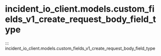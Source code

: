 # incident_io_client.models.custom_fields_v1_create_request_body_field_type

::: incident_io_client.models.custom_fields_v1_create_request_body_field_type
